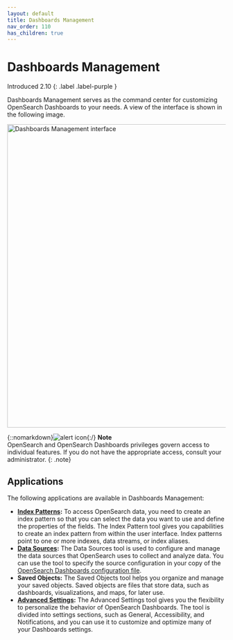 ```yaml
---
layout: default
title: Dashboards Management
nav_order: 110
has_children: true
---
```


# Dashboards Management
Introduced 2.10
{: .label .label-purple }

Dashboards Management serves as the command center for customizing OpenSearch Dashboards to your needs. A view of the interface is shown in the following image.

<img src="{{site.url}}{{site.baseurl}}/images/dashboards/dashboards-management-ui.png" alt="Dashboards Management interface" width="700"/>

{::nomarkdown}<img src="{{site.url}}{{site.baseurl}}/images/icons/alert-icon.png" class="inline-icon" alt="alert icon"/>{:/} **Note**<br>OpenSearch and OpenSearch Dashboards privileges govern access to individual features. If you do not have the appropriate access, consult your administrator. 
{: .note}

## Applications

The following applications are available in Dashboards Management:

- **[Index Patterns]({{site.url}}{{site.baseurl}}/dashboards/management/index-patterns/):** To access OpenSearch data, you need to create an index pattern so that you can select the data you want to use and define the properties of the fields. The Index Pattern tool gives you capabilities to create an index pattern from within the user interface. Index patterns point to one or more indexes, data streams, or index aliases. 
- **[Data Sources]({{site.url}}{{site.baseurl}}/dashboards/management/multi-data-sources/):** The Data Sources tool is used to configure and manage the data sources that OpenSearch uses to collect and analyze data. You can use the tool to specify the source configuration in your copy of the [OpenSearch Dashboards configuration file]({{site.url}}{{site.baseurl}}https://github.com/opensearch-project/OpenSearch-Dashboards/blob/main/config/opensearch_dashboards.yml).
- **Saved Objects:** The Saved Objects tool helps you organize and manage your saved objects. Saved objects are files that store data, such as dashboards, visualizations, and maps, for later use.
- **[Advanced Settings]({{site.url}}{{site.baseurl}}/dashboards/management/advanced-settings/):** The Advanced Settings tool gives you the flexibility to personalize the behavior of OpenSearch Dashboards. The tool is divided into settings sections, such as General, Accessibility, and Notifications, and you can use it to customize and optimize many of your Dashboards settings.
